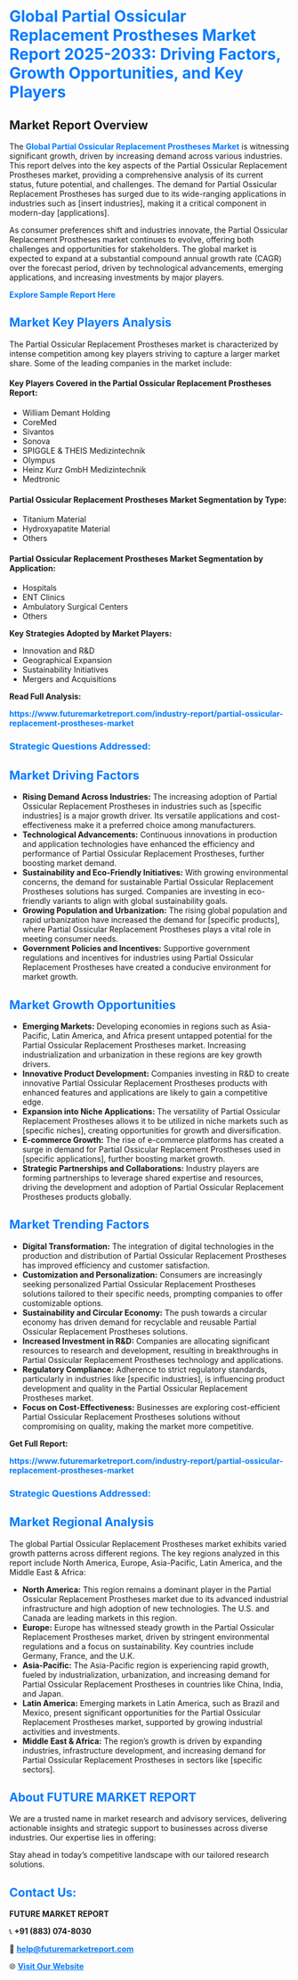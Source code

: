 <h1 style="color: #007BFF;">Global Partial Ossicular Replacement Prostheses Market Report 2025-2033: Driving Factors, Growth Opportunities, and Key Players</h1>

<section id="overview">
<h2>Market Report Overview</h2>
<p>The <a href="https://www.futuremarketreport.com/industry-report/partial-ossicular-replacement-prostheses-market" style="color: #007BFF; text-decoration: none;"><strong>Global Partial Ossicular Replacement Prostheses Market</strong></a> is witnessing significant growth, driven by increasing demand across various industries. This report delves into the key aspects of the Partial Ossicular Replacement Prostheses market, providing a comprehensive analysis of its current status, future potential, and challenges. The demand for Partial Ossicular Replacement Prostheses has surged due to its wide-ranging applications in industries such as [insert industries], making it a critical component in modern-day [applications].</p>
<p>As consumer preferences shift and industries innovate, the Partial Ossicular Replacement Prostheses market continues to evolve, offering both challenges and opportunities for stakeholders. The global market is expected to expand at a substantial compound annual growth rate (CAGR) over the forecast period, driven by technological advancements, emerging applications, and increasing investments by major players.</p>
</section>

<section id="overview">
<p><a href="https://www.futuremarketreport.com/request-sample/reportId=77524" style="color: #007BFF; text-decoration: none;"><strong>Explore Sample Report Here</strong></a></p>
</section>

<section id="key-players">
<h2 style="color: #007BFF;">Market Key Players Analysis</h2>
<p>The Partial Ossicular Replacement Prostheses market is characterized by intense competition among key players striving to capture a larger market share. Some of the leading companies in the market include:</p>
<h4>Key Players Covered in the Partial Ossicular Replacement Prostheses Report:</h4>
<ul><li>William Demant Holding</li><li>CoreMed</li><li>Sivantos</li><li>Sonova</li><li>SPIGGLE &amp; THEIS Medizintechnik</li><li>Olympus</li><li>Heinz Kurz GmbH Medizintechnik</li><li>Medtronic</li></ul>
<h4>Partial Ossicular Replacement Prostheses Market Segmentation by Type:</h4>
<ul><li>Titanium Material</li><li>Hydroxyapatite Material</li><li>Others</li></ul>

<h4>Partial Ossicular Replacement Prostheses Market Segmentation by Application:</h4>
<ul><li>Hospitals</li><li>ENT Clinics</li><li>Ambulatory Surgical Centers</li><li>Others</li></ul>
<p><strong>Key Strategies Adopted by Market Players:</strong></p>
<ul>
<li>Innovation and R&D</li>
<li>Geographical Expansion</li>
<li>Sustainability Initiatives</li>
<li>Mergers and Acquisitions</li>
</ul>
</section>

<section>
<p><strong>Read Full Analysis: </strong></p><a href="https://www.futuremarketreport.com/industry-report/partial-ossicular-replacement-prostheses-market" style="color: #007BFF; text-decoration: none;"><strong>https://www.futuremarketreport.com/industry-report/partial-ossicular-replacement-prostheses-market</strong></a>
<h3 style="color: #007BFF;">Strategic Questions Addressed:</h3>
</section>

<section id="driving-factors">
<h2 style="color: #007BFF;">Market Driving Factors</h2>
<ul>
<li><strong>Rising Demand Across Industries:</strong> The increasing adoption of Partial Ossicular Replacement Prostheses in industries such as [specific industries] is a major growth driver. Its versatile applications and cost-effectiveness make it a preferred choice among manufacturers.</li>
<li><strong>Technological Advancements:</strong> Continuous innovations in production and application technologies have enhanced the efficiency and performance of Partial Ossicular Replacement Prostheses, further boosting market demand.</li>
<li><strong>Sustainability and Eco-Friendly Initiatives:</strong> With growing environmental concerns, the demand for sustainable Partial Ossicular Replacement Prostheses solutions has surged. Companies are investing in eco-friendly variants to align with global sustainability goals.</li>
<li><strong>Growing Population and Urbanization:</strong> The rising global population and rapid urbanization have increased the demand for [specific products], where Partial Ossicular Replacement Prostheses plays a vital role in meeting consumer needs.</li>
<li><strong>Government Policies and Incentives:</strong> Supportive government regulations and incentives for industries using Partial Ossicular Replacement Prostheses have created a conducive environment for market growth.</li>
</ul>
</section>

<section id="growth-opportunities">
<h2 style="color: #007BFF;">Market Growth Opportunities</h2>
<ul>
<li><strong>Emerging Markets:</strong> Developing economies in regions such as Asia-Pacific, Latin America, and Africa present untapped potential for the Partial Ossicular Replacement Prostheses market. Increasing industrialization and urbanization in these regions are key growth drivers.</li>
<li><strong>Innovative Product Development:</strong> Companies investing in R&D to create innovative Partial Ossicular Replacement Prostheses products with enhanced features and applications are likely to gain a competitive edge.</li>
<li><strong>Expansion into Niche Applications:</strong> The versatility of Partial Ossicular Replacement Prostheses allows it to be utilized in niche markets such as [specific niches], creating opportunities for growth and diversification.</li>
<li><strong>E-commerce Growth:</strong> The rise of e-commerce platforms has created a surge in demand for Partial Ossicular Replacement Prostheses used in [specific applications], further boosting market growth.</li>
<li><strong>Strategic Partnerships and Collaborations:</strong> Industry players are forming partnerships to leverage shared expertise and resources, driving the development and adoption of Partial Ossicular Replacement Prostheses products globally.</li>
</ul>
</section>

<section id="trending-factors">
<h2 style="color: #007BFF;">Market Trending Factors</h2>
<ul>
<li><strong>Digital Transformation:</strong> The integration of digital technologies in the production and distribution of Partial Ossicular Replacement Prostheses has improved efficiency and customer satisfaction.</li>
<li><strong>Customization and Personalization:</strong> Consumers are increasingly seeking personalized Partial Ossicular Replacement Prostheses solutions tailored to their specific needs, prompting companies to offer customizable options.</li>
<li><strong>Sustainability and Circular Economy:</strong> The push towards a circular economy has driven demand for recyclable and reusable Partial Ossicular Replacement Prostheses solutions.</li>
<li><strong>Increased Investment in R&D:</strong> Companies are allocating significant resources to research and development, resulting in breakthroughs in Partial Ossicular Replacement Prostheses technology and applications.</li>
<li><strong>Regulatory Compliance:</strong> Adherence to strict regulatory standards, particularly in industries like [specific industries], is influencing product development and quality in the Partial Ossicular Replacement Prostheses market.</li>
<li><strong>Focus on Cost-Effectiveness:</strong> Businesses are exploring cost-efficient Partial Ossicular Replacement Prostheses solutions without compromising on quality, making the market more competitive.</li>
</ul>
</section>

<section>
<p><strong>Get Full Report: </strong></p><a href="https://www.futuremarketreport.com/industry-report/partial-ossicular-replacement-prostheses-market" style="color: #007BFF; text-decoration: none;"><strong>https://www.futuremarketreport.com/industry-report/partial-ossicular-replacement-prostheses-market</strong></a>
<h3 style="color: #007BFF;">Strategic Questions Addressed:</h3>
</section>


<section id="regional-analysis">
<h2 style="color: #007BFF;">Market Regional Analysis</h2>
<p>The global Partial Ossicular Replacement Prostheses market exhibits varied growth patterns across different regions. The key regions analyzed in this report include North America, Europe, Asia-Pacific, Latin America, and the Middle East & Africa:</p>
<ul>
<li><strong>North America:</strong> This region remains a dominant player in the Partial Ossicular Replacement Prostheses market due to its advanced industrial infrastructure and high adoption of new technologies. The U.S. and Canada are leading markets in this region.</li>
<li><strong>Europe:</strong> Europe has witnessed steady growth in the Partial Ossicular Replacement Prostheses market, driven by stringent environmental regulations and a focus on sustainability. Key countries include Germany, France, and the U.K.</li>
<li><strong>Asia-Pacific:</strong> The Asia-Pacific region is experiencing rapid growth, fueled by industrialization, urbanization, and increasing demand for Partial Ossicular Replacement Prostheses in countries like China, India, and Japan.</li>
<li><strong>Latin America:</strong> Emerging markets in Latin America, such as Brazil and Mexico, present significant opportunities for the Partial Ossicular Replacement Prostheses market, supported by growing industrial activities and investments.</li>
<li><strong>Middle East & Africa:</strong> The region’s growth is driven by expanding industries, infrastructure development, and increasing demand for Partial Ossicular Replacement Prostheses in sectors like [specific sectors].</li>
</ul>
</section>

<footer>
<h2 style="color: #007BFF;">About FUTURE MARKET REPORT</h2>
<p>We are a trusted name in market research and advisory services, delivering actionable insights and strategic support to businesses across diverse industries. Our expertise lies in offering:</p>

<p>Stay ahead in today’s competitive landscape with our tailored research solutions.</p>

<h2 style="color: #007BFF;">Contact Us:</h2>
<p><strong>FUTURE MARKET REPORT</strong></p>
<p>📞 <strong>+91 (883) 074-8030</strong></p>
<p>📧 <strong><a href="mailto:help@futuremarketreport.com" style="color: #007BFF;">help@futuremarketreport.com</a></strong></p>
<p>🌐 <strong><a href="https://www.futuremarketreport.com/" style="color: #007BFF;">Visit Our Website</a></strong></p>
</footer>